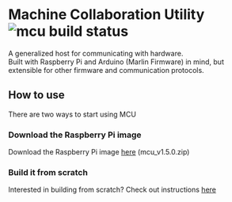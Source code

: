 # Machine Collaboration Utility  ![mcu build status](https://travis-ci.org/Autodesk/machine-collaboration-utility.svg?branch=master)

A generalized host for communicating with hardware.  
Built with Raspberry Pi and Arduino (Marlin Firmware) in mind, but extensible for other firmware and communication protocols.

## How to use  
There are two ways to start using MCU

### Download the Raspberry Pi image  
Download the Raspberry Pi image [here](https://drive.google.com/uc?id=0B7k-k73S74JBUVBVNDQ4ZndkaHM&export=download) (mcu_v1.5.0.zip)  

### Build it from scratch
Interested in building from scratch? Check out instructions [here](BUILDING.md)
